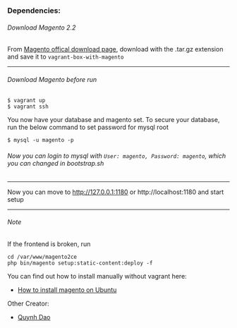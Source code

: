 
### Dependencies:

###### Download Magento 2.2 

From [Magento offical download page](https://magento.com/tech-resources/download), download with the .tar.gz extension
and save it to ``` vagrant-box-with-magento ```

---
###### Download Magento before run 
```
$ vagrant up
$ vagrant ssh

```

You now have your database and magento set. 
To secure your database, run the below command to set password for mysql root 

```
$ mysql -u magento -p
```

###### Now you can login to mysql with ``` User: magento, Password: magento ```, which you can changed in bootstrap.sh

---

Now you can move to http://127.0.0.1:1180 or http://localhost:1180 and start setup 

---
###### Note

If the frontend is broken, run

```
cd /var/www/magento2ce
php bin/magento setup:static-content:deploy -f
```
You can find out how to install manually without vagrant here:
* [How to install magento on Ubuntu](https://websiteforstudents.com/install-magento-ubuntu-17-04-17-10-apache2-mariadb-php/?)

Other Creator:
* [Quynh Dao](https://github.com/siennad/vagrant-box-with-magento)
